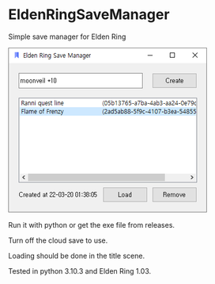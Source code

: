# EldenRingSaveManager

Simple save manager for Elden Ring

![sample.png](./sample.png)

Run it with python or get the exe file from releases.

Turn off the cloud save to use.

Loading should be done in the title scene.

Tested in python 3.10.3 and Elden Ring 1.03.
